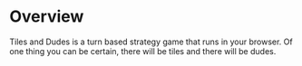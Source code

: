 Overview
=========================

Tiles and Dudes is a turn based strategy game that runs in your browser. Of one thing you can be certain, there will be tiles and there will be dudes.